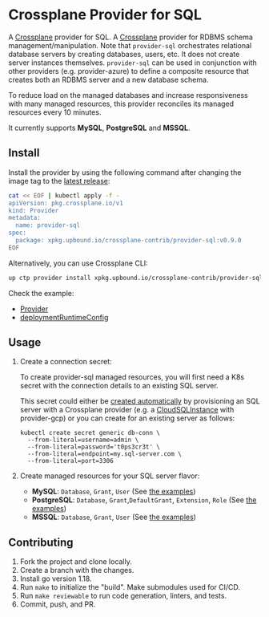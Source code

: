 # Crossplane Provider for SQL

A [Crossplane] provider for SQL.
A [Crossplane] provider for RDBMS schema management/manipulation. Note that
`provider-sql` orchestrates relational database servers by creating databases,
users, etc. It does not create server instances themselves. `provider-sql` can
be used in conjunction with other providers (e.g. provider-azure) to define a
composite resource that creates both an RDBMS server and a new database schema.

To reduce load on the managed databases and increase responsiveness with many
managed resources, this provider reconciles its managed resources every 10 minutes.

It currently supports **MySQL**, **PostgreSQL** and **MSSQL**.

## Install

Install the provider by using the following command after changing the image tag to the [latest release](https://marketplace.upbound.io/providers/crossplane-contrib/provider-sql/):

```bash
cat << EOF | kubectl apply -f -
apiVersion: pkg.crossplane.io/v1
kind: Provider
metadata:
  name: provider-sql
spec:
  package: xpkg.upbound.io/crossplane-contrib/provider-sql:v0.9.0
EOF
```

Alternatively, you can use Crossplane CLI:
```bash
up ctp provider install xpkg.upbound.io/crossplane-contrib/provider-sql:v0.9.0
```

Check the example:

- [Provider](./examples/provider.yaml)
- [deploymentRuntimeConfig](./examples/deploymentRuntimeConfig.yaml)


## Usage

1. Create a connection secret:

   To create provider-sql managed resources, you will first need a K8s secret
   with the connection details to an existing SQL server.

   This secret could either be [created automatically] by provisioning an SQL server
   with a Crossplane provider (e.g. a [CloudSQLInstance] with provider-gcp) or you can
   create for an existing server as follows:

   ```
   kubectl create secret generic db-conn \
     --from-literal=username=admin \
     --from-literal=password='t0ps3cr3t' \
     --from-literal=endpoint=my.sql-server.com \
     --from-literal=port=3306
   ```

2. Create managed resources for your SQL server flavor:

   - **MySQL**: `Database`, `Grant`, `User` (See [the examples](examples/mysql))
   - **PostgreSQL**: `Database`, `Grant`,`DefaultGrant`, `Extension`, `Role` (See [the examples](examples/postgresql))
   - **MSSQL**: `Database`, `Grant`, `User` (See [the examples](examples/mssql))

[crossplane]: https://crossplane.io
[cloudsqlinstance]: https://doc.crds.dev/github.com/crossplane/provider-gcp/database.gcp.crossplane.io/CloudSQLInstance/v1beta1@v0.18.0
[created automatically]: https://crossplane.io/docs/v1.5/concepts/managed-resources.html#connection-details

## Contributing

1. Fork the project and clone locally.
2. Create a branch with the changes.
3. Install go version 1.18.
4. Run `make` to initialize the "build". Make submodules used for CI/CD.
5. Run `make reviewable` to run code generation, linters, and tests.
6. Commit, push, and PR.
